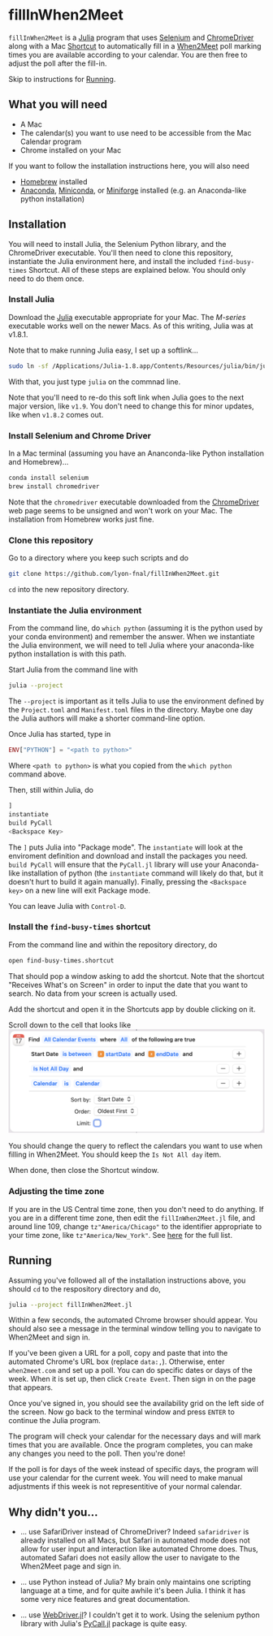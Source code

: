 # fillInWhen2Meet

`fillInWhen2Meet` is a [Julia](https://julialang.org) program that uses [Selenium](https://www.selenium.dev) and [ChromeDriver](https://chromedriver.chromium.org) along with a Mac [Shortcut](https://support.apple.com/guide/shortcuts-mac/intro-to-shortcuts-apdf22b0444c/mac) to automatically fill in a [When2Meet](https://www.when2meet.com) poll marking times you are available according to your calendar. You are then free to adjust the poll after the fill-in.

Skip to instructions for  [Running](#running).

## What you will need

- A Mac
- The calendar(s) you want to use need to be accessible from the Mac Calendar program
- Chrome installed on your Mac

If you want to follow the installation instructions here, you will also need
- [Homebrew](https://brew.sh) installed
- [Anaconda](https://www.anaconda.com), [Miniconda](https://docs.conda.io/en/latest/miniconda.html), or [Miniforge](https://github.com/conda-forge/miniforge) installed (e.g. an Anaconda-like python installation)

## Installation

You will need to install Julia, the Selenium Python library, and the ChromeDriver executable. You'll then need to clone this repository, instantiate the Julia environment here, and install the included `find-busy-times` Shortcut. All of these steps are explained below. You should only need to do them once.

### Install Julia
Download the [Julia](https://julialang.org/downloads/) executable appropriate for your Mac. The *M-series* executable works well on the newer Macs. As of this writing, Julia was at v1.8.1.

Note that to make running Julia easy, I set up a softlink...
```bash
sudo ln -sf /Applications/Julia-1.8.app/Contents/Resources/julia/bin/julia /usr/local/bin/julia
```

With that, you just type `julia` on the commnad line.

Note that you'll need to re-do this soft link when Julia goes to the next major version, like `v1.9`. You don't need to change this for minor updates, like when `v1.8.2` comes out.

### Install Selenium and Chrome Driver

In a Mac terminal (assuming you have an Ananconda-like Python installation and Homebrew)...

```bash
conda install selenium
brew install chromedriver
```

Note that the `chromedriver` executable downloaded from the [ChromeDriver](https://chromedriver.chromium.org) web page seems to be unsigned and won't work on your Mac. The installation from Homebrew works just fine.

### Clone this repository

Go to a directory where you keep such scripts and do

```bash
git clone https://github.com/lyon-fnal/fillInWhen2Meet.git
```

`cd` into the new repository directory.

### Instantiate the Julia environment

From the command line, do `which python` (assuming it is the python used by your conda environment) and remember the answer. When we instantiate the Julia environment, we will need to tell Julia where your anaconda-like python installation is with this path.

Start Julia from the command line with

```bash
julia --project
```

The `--project` is important as it tells Julia to use the environment defined by the `Project.toml` and `Manifest.toml` files in the directory. Maybe one day the Julia authors will make a shorter command-line option.

Once Julia has started, type in
```julia
ENV["PYTHON"] = "<path to python>"
```
Where `<path to python>` is what you copied from the `which python` command above.

Then, still within Julia, do
```julia
]
instantiate
build PyCall
<Backspace Key>
```

The `]` puts Julia into "Package mode". The `instantiate` will look at the enviroment definition and download and install the packages you need. `build PyCall` will ensure that the `PyCall.jl` library will use your Anaconda-like installation of python (the `instantiate` command will likely do that, but it doesn't hurt to build it again manually). Finally, pressing the `<Backspace key>` on a new line will exit Package mode.

You can leave Julia with `Control-D`.

### Install the `find-busy-times` shortcut

From the command line and within the repository directory, do
```bash
open find-busy-times.shortcut
```

That should pop a window asking to add the shortcut. Note that the shortcut "Receives What's on Screen" in order to input the date that you want to search. No data from your screen is actually used.

Add the shortcut and open it in the Shortcuts app by double clicking on it.

Scroll down to the cell that looks like ![](changeCalendar.png)

You should change the query to reflect the calendars you want to use when filling in When2Meet. You should keep the `Is Not All day` item.

When done, then close the Shortcut window.

### Adjusting the time zone
If you are in the US Central time zone, then you don't need to do anything. If you are in a different time zone, then edit the `fillInWhen2Meet.jl` file, and around line 109, change `tz"America/Chicago"` to the identifier appropriate to your time zone, like `tz"America/New_York"`. See [here](https://en.wikipedia.org/wiki/List_of_tz_database_time_zones) for the full list.

## Running

Assuming you've followed all of the installation instructions above, you should `cd` to the respository directory and do,

```bash
julia --project fillInWhen2Meet.jl
```

Within a few seconds, the automated Chrome browser should appear. You should also see a message in the terminal window telling you to navigate to When2Meet and sign in.

If you've been given a URL for a poll, copy and paste that into the automated Chrome's URL box (replace `data:,`). Otherwise, enter `when2meet.com` and set up a poll. You can do specific dates or days of the week. When it is set up, then click `Create Event`. Then sign in on the page that appears.

Once you've signed in, you should see the availability grid on the left side of the screen. Now go back to the terminal window and press `ENTER` to continue the Julia program.

The program will check your calendar for the necessary days and will mark times that you are available. Once the program completes, you can make any changes you need to the poll. Then you're done!

If the poll is for days of the week instead of specific days, the program will use your calendar for the current week. You will need to make manual adjustments if this week is not representitive of your normal calendar.

## Why didn't you...

- ... use SafariDriver instead of ChromeDriver? Indeed `safaridriver` is already installed on all Macs, but Safari in automated mode does not allow for user input and interaction like automated Chrome does. Thus, automated Safari does not easily allow the user to navigate to the When2Meet page and sign in.

- ... use Python instead of Julia? My brain only maintains one scripting language at a time, and for quite awhile it's been Julia. I think it has some very nice features and great documentation.

- ... use [WebDriver.jl](https://github.com/Nosferican/WebDriver.jl)? I couldn't get it to work. Using the selenium python library with Julia's [PyCall.jl](https://github.com/JuliaPy/PyCall.jl) package is quite easy.